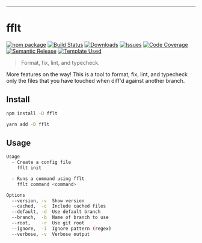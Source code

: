 
---

# fflt

[![npm package][npm-img]][npm-url]
[![Build Status][build-img]][build-url]
[![Downloads][downloads-img]][downloads-url]
[![Issues][issues-img]][issues-url]
[![Code Coverage][codecov-img]][codecov-url]
[![Semantic Release][semantic-release-img]][semantic-release-url]
[![Template Used][ryansonshine-img]][ryansonshine-url]

> Format, fix, lint, and typecheck.

More features on the way! This is a tool to format, fix, lint, and typecheck only the files that you have touched when diff'd against another branch.

## Install

```sh
npm install -D fflt
```

```sh
yarn add -D fflt
```

## Usage

```sh
Usage
  - Create a config file
    fflt init

  - Runs a command using fflt
    fflt command <command>

Options
  --version, -v  Show version
  --cached,  -c  Include cached files
  --default, -d  Use default branch
  --branch,  -b  Name of branch to use
  --root,    -r  Use git root
  --ignore,  -i  Ignore pattern (regex)
  --verbose, -v  Verbose output
```

[build-img]:https://github.com/vantaboard/fflt/actions/workflows/release.yml/badge.svg
[build-url]:https://github.com/vantaboard/fflt/actions/workflows/release.yml
[downloads-img]:https://img.shields.io/npm/dt/fflt
[downloads-url]:https://www.npmtrends.com/fflt
[npm-img]:https://img.shields.io/npm/v/fflt
[npm-url]:https://www.npmjs.com/package/fflt
[issues-img]:https://img.shields.io/github/issues/vantaboard/fflt
[issues-url]:https://github.com/vantaboard/fflt/issues
[codecov-img]:https://codecov.io/gh/vantaboard/fflt/branch/main/graph/badge.svg
[codecov-url]:https://codecov.io/gh/vantaboard/fflt
[semantic-release-img]:https://img.shields.io/badge/%20%20%F0%9F%93%A6%F0%9F%9A%80-semantic--release-e10079.svg
[semantic-release-url]:https://github.com/semantic-release/semantic-release
[ryansonshine-img]:https://img.shields.io/badge/%F0%9F%A7%91-Template%20Used-blue
[ryansonshine-url]:https://github.com/ryansonshine/typescript-npm-package-template
